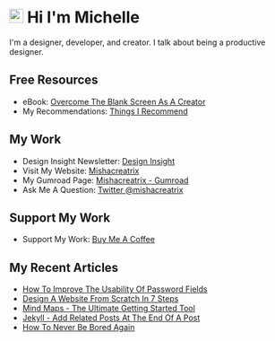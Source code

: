 # <img src="https://media.giphy.com/media/hvRJCLFzcasrR4ia7z/giphy.gif" width="25px"> Hi I'm Michelle


I'm a designer, developer, and creator. I talk about being a productive designer.


## Free Resources
- eBook: [Overcome The Blank Screen As A Creator](https://gum.co/blank-screen)
- My Recommendations: [Things I Recommend](https://www.mishacreatrix.com/recommendations)

## My Work
- Design Insight Newsletter: [Design Insight](https://designinsight.substack.com/)
- Visit My Website: [Mishacreatrix](https://mishacreatrix.com/)
- My Gumroad Page: [Mishacreatrix - Gumroad](https://gumroad.com/mishacreatrix)
- Ask Me A Question: [Twitter @mishacreatrix](https://twitter.com/MishaCreatrix)

## Support My Work
- Support My Work: [Buy Me A Coffee](https://www.buymeacoffee.com/mishacreatrix)


## My Recent Articles

  * [How To Improve The Usability Of Password Fields](https://mishacreatrix.com/improve-usability-of-password-fields)
  * [Design A Website From Scratch In 7 Steps](https://mishacreatrix.com/design-a-website-from-scratch)
  * [Mind Maps - The Ultimate Getting Started Tool](https://mishacreatrix.com/mind-maps)
  * [Jekyll - Add Related Posts At The End Of A Post](https://mishacreatrix.com/jekyll-related-posts)
  * [How To Never Be Bored Again](https://mishacreatrix.com/never-be-bored)
